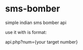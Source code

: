 # sms-bomber
simple indian sms bomber api

use it with is format:

api.php?num={your target number}

